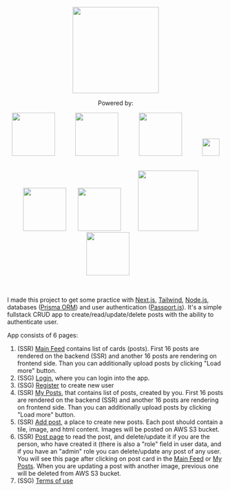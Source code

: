 <p align="center">
<img src="https://www.posteveryday.ca/_next/static/media/logo.614a4fab.svg" style="display: block; width: 200px; margin: 10px auto;" />
</p>

<p align="center" style="text-align: center"> Powered by: </p>

<p align="center">
  <span>
  <img src="https://upload.wikimedia.org/wikipedia/commons/thumb/8/8e/Nextjs-logo.svg/2560px-Nextjs-logo.svg.png" style="width: 100px; padding-right: 20px;" />&nbsp;&nbsp;&nbsp;&nbsp;&nbsp;&nbsp;
  </span>
  
  <span>
  <img src="https://cdn.worldvectorlogo.com/logos/tailwind-css-1.svg" style="width: 100px; padding-right: 20px;" />&nbsp;&nbsp;&nbsp;&nbsp;&nbsp;&nbsp;
  </span>
  
   <span>
  <img src="https://encrypted-tbn0.gstatic.com/images?q=tbn:ANd9GcT_619HZPdD3ZHf9O-3HFOeeQkR83Ir9D7LUQ&usqp=CAU" style="width: 100px; padding-right: 20px;" />&nbsp;&nbsp;&nbsp;&nbsp;&nbsp;&nbsp;
  </span>
  
  <span>
  <img src="https://upload.wikimedia.org/wikipedia/commons/thumb/4/4c/Typescript_logo_2020.svg/1200px-Typescript_logo_2020.svg.png" style="width: 40px;" />&nbsp;&nbsp;&nbsp;&nbsp;&nbsp;&nbsp;&nbsp;&nbsp;
  </span>
</p>

<p align="center">
 <span>
  <img src="https://cdn.worldvectorlogo.com/logos/prisma-2.svg" style="width: 100px;" />&nbsp;&nbsp;&nbsp;&nbsp;&nbsp;&nbsp;
  </span>
  
  <span>
  <img src="https://upload.wikimedia.org/wikipedia/commons/thumb/7/7e/Node.js_logo_2015.svg/2560px-Node.js_logo_2015.svg.png" style="width: 100px; padding-right: 20px;" />&nbsp;&nbsp;&nbsp;&nbsp;
  </span>
  
  <span>
  <img src="https://gregberge.com/static/3391b102273cbd25da0acce0007703bd/29007/passport.png" style="width: 140px;" />&nbsp;&nbsp;&nbsp;&nbsp;&nbsp;&nbsp;
  </span>

  <span>
  <img src="https://cdn.cdnlogo.com/logos/a/34/amazon-s3.svg" style="width: 100px; padding-right: 20px;" />&nbsp;&nbsp;&nbsp;&nbsp;
  </span>
</p>

<br />

I made this project to get some practice with [Next.js](https://nextjs.org/), [Tailwind](https://tailwindcss.com/), [Node.js](https://nodejs.org/en), databases ([Prisma ORM](https://www.prisma.io/)) and user authentication ([Passport.js](https://www.passportjs.org/)). It's a simple fullstack CRUD app to create/read/update/delete posts with the ability to authenticate user.

App consists of 6 pages:

1.  (SSR) [Main Feed](https://www.posteveryday.ca/) contains list of cards (posts). First 16 posts are rendered on the backend (SSR) and another 16 posts are rendering on frontend side. Than you can additionally upload posts by clicking "Load more" button.
2.  (SSG) [Login](https://www.posteveryday.ca/login), where you can login into the app.
3.  (SSG) [Register](https://www.posteveryday.ca/register) to create new user
4.  (SSR) [My Posts](https://www.posteveryday.ca/my-posts), that contains list of posts, created by you. First 16 posts are rendered on the backend (SSR) and another 16 posts are rendering on frontend side. Than you can additionally upload posts by clicking "Load more" button.
5.  (SSR) [Add post](https://www.posteveryday.ca/add-post), a place to create new posts. Each post should contain a tile, image, and html content. Images will be posted on AWS S3 bucket.
6.  (SSR) [Post page](https://www.posteveryday.ca/posts/1) to read the post, and delete/update it if you are the person, who have created it (there is also a "role" field in user data, and if you have an "admin" role you can delete/update any post of any user. You will see this page after clicking on post card in the [Main Feed](https://www.posteveryday.ca/) or [My Posts](https://www.posteveryday.ca/my-posts). When you are updating a post with another image, previous one will be deleted from AWS S3 bucket.
7.  (SSG) [Terms of use](https://www.posteveryday.ca/terms)
